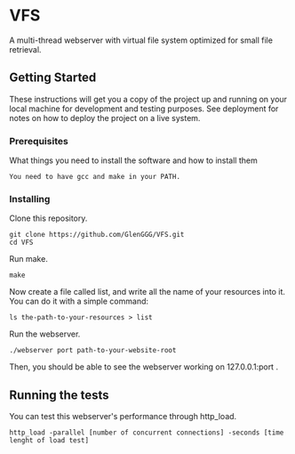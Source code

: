 # VFS

A multi-thread webserver with virtual file system optimized for small file retrieval.

## Getting Started

These instructions will get you a copy of the project up and running on your local machine for development and testing purposes. See deployment for notes on how to deploy the project on a live system.

### Prerequisites

What things you need to install the software and how to install them

```
You need to have gcc and make in your PATH.
```

### Installing

Clone this repository.

```
git clone https://github.com/GlenGGG/VFS.git
cd VFS
```

Run make.

```
make
```
Now create a file called list, and write all the name of your resources into it. You can do it with a simple command:
```
ls the-path-to-your-resources > list
```

Run the webserver.

```
./webserver port path-to-your-website-root
```

Then, you should be able to see the webserver working on 127.0.0.1:port .

## Running the tests

You can test this webserver's performance through http_load.

```
http_load -parallel [number of concurrent connections] -seconds [time lenght of load test]
```
